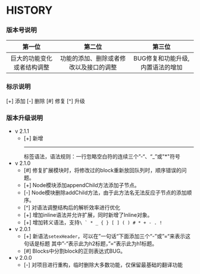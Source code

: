 # HISTORY


### 版本号说明

|         第一位         |              第二位             |            第三位           |
|:---------------------:|:-----------------------------:|:--------------------------:|
| 巨大的功能变化或者结构调整 | 功能的添加、删除或者修改以及接口的调整 | BUG修复和功能升级,内置语法的增加 |


### 标示说明

[+] 添加  [-] 删除  [#] 修复  [^] 升级


### 版本升级说明

* v 2.1.1
    * [+] 新增<hr/>标签语法，语法规则：一行忽略空白符的连续三个”-“、“_”或"*"符号
* v 2.1.0
    * [#] 修复扩展模块时，将修改过的block重新放回队列时，顺序错误的问题。
    * [+] Node模块添加appendChild方法添加子节点。
    * [-] Node模块删除addChild方法，由于此方法名无法反应子节点的添加顺序。
    * [^] 对语法调整结构后的解析效率进行优化
    * [+] 增加inline语法并允许扩展，同时新增了Inline对象。
    * [+] 增加转义语法，支持```\ ` * _ { } [ ] ( ) # * + - . !```
* v 2.0.1
    * [+] 新语法`setexHeader`，可以在”一句话“下面添加三个“-”或”=“来表示这句话是标题
      其中”-“表示此为h2标题，”=“表示此为h1标题。
    * [#] Blocks中分割block的正则表达式BUG。
* v 2.0.0
    * [-] 对项目进行重构，临时删除大多数功能，仅保留最基础的翻译功能
